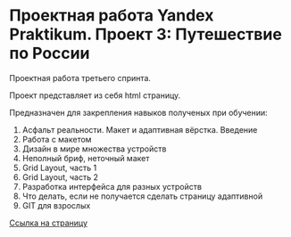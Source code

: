 # Проектная работа Yandex Praktikum. Проект 3: Путешествие по России

Проектная работа третьего спринта.

Проект представляет из себя html страницу.

Предназначен для закрепления навыков полученых при обучении:

1. Асфальт реальности. Макет и адаптивная вёрстка. Введение
2. Работа с макетом
3. Дизайн в мире множества устройств
4. Неполный бриф, неточный макет
5. Grid Layout, часть 1
6. Grid Layout, часть 2
7. Разработка интерфейса для разных устройств
8. Что делать, если не получается сделать страницу адаптивной
9. GIT для взрослых

[Ссылка на страницу](https://easamoilov.github.io/russian-travel/)
